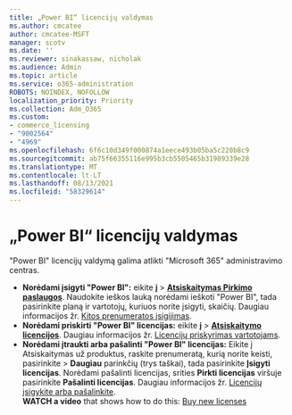 ```yaml
---
title: „Power BI“ licencijų valdymas
ms.author: cmcatee
author: cmcatee-MSFT
manager: scotv
ms.date: ''
ms.reviewer: sinakassaw, nicholak
ms.audience: Admin
ms.topic: article
ms.service: o365-administration
ROBOTS: NOINDEX, NOFOLLOW
localization_priority: Priority
ms.collection: Adm_O365
ms.custom:
- commerce_licensing
- "9002564"
- "4969"
ms.openlocfilehash: 6f6c10d349f000874a1eece493b05ba5c220b8c9
ms.sourcegitcommit: ab75f66355116e995b3cb5505465b31989339e28
ms.translationtype: MT
ms.contentlocale: lt-LT
ms.lasthandoff: 08/13/2021
ms.locfileid: "58329614"
---
```

# <a name="power-bi-license-management"></a>„Power BI“ licencijų valdymas

"Power BI" licencijų valdymą galima atlikti "Microsoft 365" administravimo centras.

- **Norėdami įsigyti "Power BI":** eikite **į** \> **[Atsiskaitymas Pirkimo paslaugos](https://go.microsoft.com/fwlink/p/?linkid=868433)**. Naudokite ieškos lauką norėdami ieškoti "Power BI", tada pasirinkite planą ir vartotojų, kuriuos norite įsigyti, skaičių. Daugiau informacijos žr. [Kitos prenumeratos įsigijimas](https://docs.microsoft.com/microsoft-365/commerce/try-or-buy-microsoft-365#buy-a-different-subscription).
- **Norėdami priskirti "Power BI" licencijas:** eikite **į**  >  **[Atsiskaitymo licencijos](https://go.microsoft.com/fwlink/p/?linkid=842264)**. Daugiau informacijos žr. [Licencijų priskyrimas vartotojams](https://docs.microsoft.com/microsoft-365/admin/manage/assign-licenses-to-users).
- **Norėdami įtraukti arba pašalinti "Power BI" licencijas:** Eikite į Atsiskaitymas už produktus, raskite prenumeratą, kurią norite keisti, pasirinkite   >  **[](https://go.microsoft.com/fwlink/p/?linkid=842054)** **Daugiau** parinkčių (trys taškai), tada pasirinkite **Įsigyti licencijas**. Norėdami pašalinti licencijas, srities **Pirkti licencijas** viršuje pasirinkite **Pašalinti licencijas**. Daugiau informacijos žr. [Licencijų įsigykite arba pašalinkite](https://docs.microsoft.com/microsoft-365/commerce/licenses/buy-licenses).\
**WATCH a video** that shows how to do this: [Buy new licenses](https://go.microsoft.com/fwlink/p/?linkid=2154857)